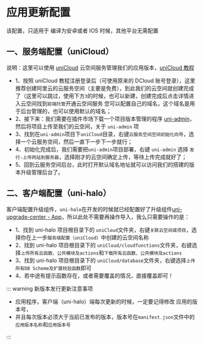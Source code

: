 # 应用更新配置

该配置，只适用于 编译为安卓或者 IOS 时候，其他平台无需配置

## 一、服务端配置（uniCloud）

说明：这里可以使用 [uniCloud](https://unicloud.dcloud.net.cn/pages/login/login) 云空间服务管理我们的应用版本，[uniCloud 教程](https://uniapp.dcloud.net.cn/uniCloud/)
<br/>

- 1、按照 uniCloud 教程注册登录后（可使用原来的 DCloud 账号登录），这里推荐创建阿里云的云服务空间（主要是免费），到此我们的云空间就创建完成了（这里可以跳过，使用下方`3`的时候，也可以新建，创建完成后点击详情进入云空间找到`前端托管`开通云空间服务 您可以配置自己的域名，这个域名是用于后台管理的，也可以使用默认的域名；
- 2、接下来：我们需要在插件市场下载一个项目版本管理的程序 [uni-admin](https://ext.dcloud.net.cn/plugin?id=3268)，然后将项目上传至我们的云空间，关于 `uni-admin` 项
- 3、找到在`uni-admin`项目下`uniCloud`目录，右键`云服务空间空间初始化向导`，选择一个云服务空间，然后一直下一步下一步就行；
- 4、初始化完成后，我们需要把`uni-admin`项目部署，右键 `uni-admin` 选择 `发行-上传网站到服务器`，选择刚才的云空间确定上传，等待上传完成就好了；
- 5、回到云服务空间后台，此时打开默认域名地址就可以访问我们的搭建的版本升级管理后台了。

## 二、客户端配置（uni-halo）

客户端配置升级组件，`uni-halo`在开发的时候就已经配置好了升级组件[uni-upgrade-center - App](https://ext.dcloud.net.cn/plugin?id=4542)，所以此处不需要再操作导入，我么只需要操作的是：

- 1、找到 uni-halo 项目根目录下的 `uniCloud`文件夹，右键`关联云空间或项目`，选择你在上一步`服务端配置（uniCloud）`中创建的云空间名称
- 2、找到 uni-halo 项目根目录下的 `uniCloud/cloudfunctions`文件夹，右键选择`上传所有云函数、公共模块及actions`和`下载所有云函数、公共模块及actions`
- 3、找到 uni-halo 项目根目录下的 `uniCloud/database`文件夹，右键选择`上传所有DB Scheme及扩展校验函数`即可
- 4、若中途有提示函数存在，或者需要覆盖的情况，直接覆盖即可！

::: warning 新版本发行更新注意事项

- 应用程序，客户端（uni-halo）端每次更新的时候，一定要记得修改 应用的版本号，
- 并且每次版本必须大于当前已发布的版本，版本号在`manifest.json`文件中的`应用版本名称`和`应用版本号`

:::
